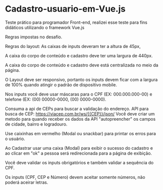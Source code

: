 # Cadastro-usuario-em-Vue.js
Teste prático para programador Front-end, realizei esse teste para fins didáticos utilizando o framework Vue.js


Regras impostas no desafio.

Regras do layout:
As caixas de inputs deveram ter a altura de 45px,

A caixa do corpo de conteúdo e cadastro deve ter uma largura de 440px.

A caixa do corpo de conteúdo e cadastro deve está centralizada no meio da página.

O Layout deve ser responsivo, portanto os inputs devem ficar com a largura de 100% quando atingir o padrão de dispositivo mobile.

Nos inputs você deve usar máscaras para o CPF (EX: 000.000.000-00) e telefone (EX: (00) 00000-0000, (00) 0000-0000).

Consuma a api de CEPs para buscar a validação do endereço. API para busca de CEP: https://viacep.com.br/ws/{{CEP}}/json/ Você deve criar um metodo para quando receber os dados da API "autopreencher" os campos de cidade, bairro e logradouro.

Use caixinhas em vermelho (Modal ou snackbar) para printar os erros para o usuário.

Ao Cadastrar usar uma caixa (Modal) para exibir o sucesso do cadastro e ao clicar em "ok" a pessoa será redirecionada para a página de exibição.

Você deve validar os inputs obrigatórios e também validar a sequência do CPF.

Os inputs (CPF, CEP e Número) devem aceitar somente números, não poderá aceirar letras.
